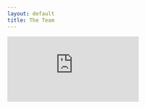 ```yaml
---
layout: default
title: The Team
---
```


<iframe src = "https://edivimeycook.shinyapps.io/MeRIT-Team/" style = "border:none;" ></iframe
